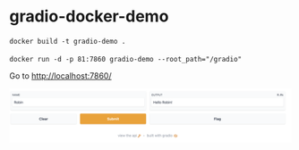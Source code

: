 # gradio-docker-demo

```
docker build -t gradio-demo .

docker run -d -p 81:7860 gradio-demo --root_path="/gradio"
```

Go to [http://localhost:7860/](http://localhost:7860/)

<p align="center">
<img src="usage.png" width="850">
</p>
